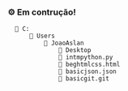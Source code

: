 ### ⚙️ Em contrução!

      📁 C:
          📁 Users
              📁 JoaoAslan
                  📁 Desktop
                  📄 intmpython.py
                  📄 beghtmlcss.html
                  📄 basicjson.json
                  📄 basicgit.git
                 
